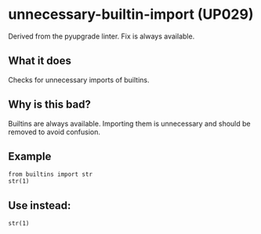 # unnecessary-builtin-import (UP029)
Derived from the pyupgrade linter.
Fix is always available.
## What it does
Checks for unnecessary imports of builtins.
## Why is this bad?
Builtins are always available. Importing them is unnecessary and should be
removed to avoid confusion.
## Example
```
from builtins import str
str(1)
```
## Use instead:
```
str(1)
```